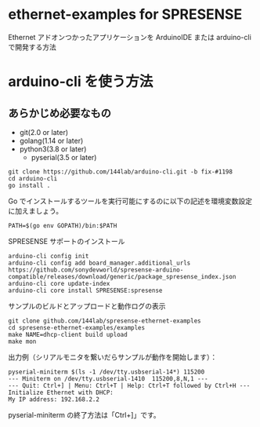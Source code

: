 # ethernet-examples for SPRESENSE

Ethernet アドオンつかったアプリケーションを
ArduinoIDE または arduino-cli で開発する方法

# arduino-cli を使う方法

## あらかじめ必要なもの

- git(2.0 or later)
- golang(1.14 or later)
- python3(3.8 or later)
  - pyserial(3.5 or later)

```shell
git clone https://github.com/144lab/arduino-cli.git -b fix-#1198
cd arduino-cli
go install .
```

Go でインストールするツールを実行可能にするのに以下の記述を環境変数設定に加えましょう。

```shell
PATH=$(go env GOPATH)/bin:$PATH
```

SPRESENSE サポートのインストール

```shell
arduino-cli config init
arduino-cli config add board_manager.additional_urls https://github.com/sonydevworld/spresense-arduino-compatible/releases/download/generic/package_spresense_index.json
arduino-cli core update-index
arduino-cli core install SPRESENSE:spresense
```

サンプルのビルドとアップロードと動作ログの表示

```shell
git clone github.com/144lab/spresense-ethernet-examples
cd spresense-ethernet-examples/examples
make NAME=dhcp-client build upload
make mon
```

出力例（シリアルモニタを繋いだらサンプルが動作を開始します）：

```shell
pyserial-miniterm $(ls -1 /dev/tty.usbserial-14*) 115200
--- Miniterm on /dev/tty.usbserial-1410  115200,8,N,1 ---
--- Quit: Ctrl+] | Menu: Ctrl+T | Help: Ctrl+T followed by Ctrl+H ---
Initialize Ethernet with DHCP:
My IP address: 192.168.2.2
```

pyserial-miniterm の終了方法は「Ctrl+]」です。

